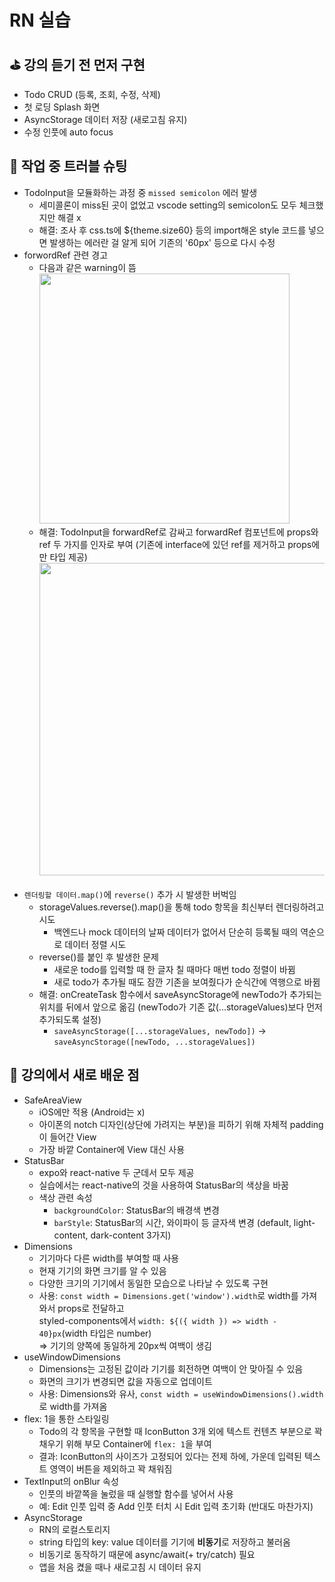 # RN 실습

## ⛳ 강의 듣기 전 먼저 구현

- Todo CRUD (등록, 조회, 수정, 삭제)
- 첫 로딩 Splash 화면
- AsyncStorage 데이터 저장 (새로고침 유지)
- 수정 인풋에 auto focus

## 🧨 작업 중 트러블 슈팅

- TodoInput을 모듈화하는 과정 중 `missed semicolon` 에러 발생
  - 세미콜론이 miss된 곳이 없었고 vscode setting의 semicolon도 모두 체크했지만 해결 x
  - 해결: 조사 후 css.ts에 ${theme.size60} 등의 import해온 style 코드를 넣으면 발생하는 에러란 걸 알게 되어 기존의 '60px' 등으로 다시 수정 <br/>
- forwordRef 관련 경고
  - 다음과 같은 warning이 뜸 <br/>
    <img src="https://github.com/Yena-Yun/RN-Todo-List/assets/68722179/3f329695-3300-4467-bec6-15244c6d2afc" width='400' /> <br/>
  - 해결: TodoInput을 forwardRef로 감싸고 forwardRef 컴포넌트에 props와 ref 두 가지를 인자로 부여 (기존에 interface에 있던 ref를 제거하고 props에만 타입 제공) <br/>
    <img src="https://github.com/Yena-Yun/RN-Todo-List/assets/68722179/e3759e7b-25d2-4e18-b8b1-d244e37f519a" width='500' /> <br/> <br/>
- `렌더링할 데이터.map()`에 `reverse()` 추가 시 발생한 버벅임
  - storageValues.reverse().map()을 통해 todo 항목을 최신부터 렌더링하려고 시도
    - 백엔드나 mock 데이터의 날짜 데이터가 없어서 단순히 등록될 때의 역순으로 데이터 정렬 시도
  - reverse()를 붙인 후 발생한 문제
    - 새로운 todo를 입력할 때 한 글자 칠 때마다 매번 todo 정렬이 바뀜
    - 새로 todo가 추가될 때도 잠깐 기존을 보여줬다가 순식간에 역행으로 바뀜
  - 해결: onCreateTask 함수에서 saveAsyncStorage에 newTodo가 추가되는 위치를 뒤에서 앞으로 옮김 (newTodo가 기존 값(...storageValues)보다 먼저 추가되도록 설정)
    - `saveAsyncStorage([...storageValues, newTodo])` -> `saveAsyncStorage([newTodo, ...storageValues])`

## 🥏 강의에서 새로 배운 점

- SafeAreaView
  - iOS에만 적용 (Android는 x)
  - 아이폰의 notch 디자인(상단에 가려지는 부분)을 피하기 위해 자체적 padding이 들어간 View
  - 가장 바깥 Container에 View 대신 사용
- StatusBar
  - expo와 react-native 두 군데서 모두 제공
  - 실습에서는 react-native의 것을 사용하여 StatusBar의 색상을 바꿈
  - 색상 관련 속성
    - `backgroundColor`: StatusBar의 배경색 변경
    - `barStyle`: StatusBar의 시간, 와이파이 등 글자색 변경 (default, light-content, dark-content 3가지)
- Dimensions
  - 기기마다 다른 width를 부여할 때 사용
  - 현재 기기의 화면 크기를 알 수 있음
  - 다양한 크기의 기기에서 동일한 모습으로 나타날 수 있도록 구현
  - 사용: `const width = Dimensions.get('window').width`로 width를 가져와서 props로 전달하고<br/>
    styled-components에서 `width: ${({ width }) => width - 40}px`(width 타입은 number) <br/>
    => 기기의 양쪽에 동일하게 20px씩 여백이 생김
- useWindowDimensions
  - Dimensions는 고정된 값이라 기기를 회전하면 여백이 안 맞아질 수 있음
  - 화면의 크기가 변경되면 값을 자동으로 업데이트
  - 사용: Dimensions와 유사, `const width = useWindowDimensions().width`로 width를 가져옴
- flex: 1을 통한 스타일링
  - Todo의 각 항목을 구현할 때 IconButton 3개 외에 텍스트 컨텐츠 부분으로 꽉 채우기 위해 부모 Container에 `flex: 1`을 부여
  - 결과: IconButton의 사이즈가 고정되어 있다는 전제 하에, 가운데 입력된 텍스트 영역이 버튼을 제외하고 꽉 채워짐
- TextInput의 onBlur 속성
  - 인풋의 바깥쪽을 눌렀을 때 실행할 함수를 넣어서 사용
  - 예: Edit 인풋 입력 중 Add 인풋 터치 시 Edit 입력 초기화 (반대도 마찬가지)
- AsyncStorage
  - RN의 로컬스토리지
  - string 타입의 key: value 데이터를 기기에 **비동기**로 저장하고 불러옴
  - 비동기로 동작하기 때문에 async/await(+ try/catch) 필요
  - 앱을 처음 켰을 때나 새로고침 시 데이터 유지
